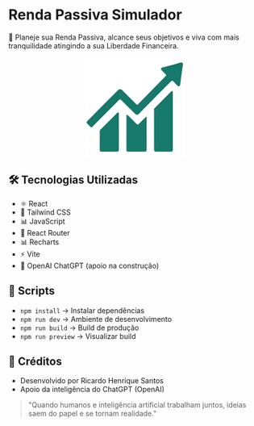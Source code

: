 # Renda Passiva Simulador

💸 Planeje sua Renda Passiva, alcance seus objetivos e viva com mais tranquilidade atingindo a sua Liberdade Financeira.

<p align="center">
  <img src="public/img/logo.png" alt="Logo" width="200"/>
</p>

## 🛠️ Tecnologias Utilizadas
- ⚛️ React
- 💨 Tailwind CSS
- 📊 JavaScript
- 🔀 React Router
- 📊 Recharts
- ⚡ Vite
- 🧠 OpenAI ChatGPT (apoio na construção)

## 🚀 Scripts
- `npm install` → Instalar dependências
- `npm run dev` → Ambiente de desenvolvimento
- `npm run build` → Build de produção
- `npm run preview` → Visualizar build

## 📜 Créditos
- Desenvolvido por Ricardo Henrique Santos
- Apoio da inteligência do ChatGPT (OpenAI)

> "Quando humanos e inteligência artificial trabalham juntos, ideias saem do papel e se tornam realidade."
